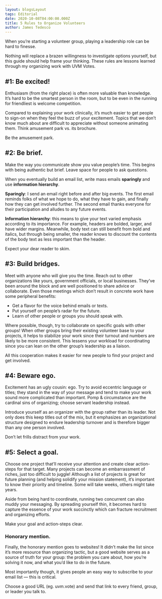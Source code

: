 ```yaml
---
layout: blogsLayout
tags: Editorial
date: 2020-10-08T04:00:00.000Z
title: 5 Rules to Organize Volunteers
author: James Tedesco
---
```

When you’re starting a volunteer group, playing a leadership role can be hard to finesse.

Nothing will replace a brazen willingness to investigate options yourself, but this guide should help frame your thinking. These rules are lessons learned through my organizing work with UVM Votes.

## #1: Be excited!
Enthusiasm (from the right place) is often more valuable than knowledge. It’s hard to be the smartest person in the room, but to be even in the running for friendliest is welcome competition.

Compared to explaining your work clinically, it’s much easier to get people to sign-on when they feel the buzz of your excitement. Topics that we don’t know much about are difficult to appreciate without someone animating them. Think amusement park vs. its brochure.

Be the amusement park.

## #2: Be brief.
Make the way you communicate show you value people’s time. This begins with being authentic but brief. Leave space for people to ask questions.

When you eventually build an email list, write mass emails **sparingly** and use **information hierarchy**.

**Sparingly**: I send an email right before and after big events. The first email reminds folks of what we hope to do, what they have to gain, and finally how they can get involved further. The second email thanks everyone for their participation and alludes to any future events.

**Information hierarchy**: this means to give your text varied emphasis according to its importance. For example, headers are bolded, larger, and have wider margins. Meanwhile, body text can still benefit from bold and italics, but through being smaller, the reader knows to discount the contents of the body text as less important than the header.

Expect your dear reader to skim.

## #3: Build bridges.
Meet with anyone who will give you the time. Reach out to other organizations like yours, government officials, or local businesses. They’ve been around the block and are well positioned to share advice or collaborate. Even those meetings which don’t result in concrete work have some peripheral benefits:

* Get a flavor for the voice behind emails or texts.
* Put yourself on people’s radar for the future.
* Learn of other people or groups you should speak with.

Where possible, though, try to collaborate on specific goals with other groups! When other groups bring their existing volunteer base to your projects, it helps to stabilize your work since their turnout and numbers are likely to be more consistent. This lessens your workload for coordinating since you can lean on the other group’s leadership as a liaison.

All this cooperation makes it easier for new people to find your project and get involved.

## #4: Beware ego.
Excitement has an ugly cousin: ego. Try to avoid eccentric language or titles; they stand in the way of your message and tend to make your work sound more complicated than important. Pomp & circumstance are the cardinal sins of organizing; choose servant leadership instead.

Introduce yourself as an organizer with the group rather than its leader. Not only does this keep titles out of the mix, but it emphasizes an organizational structure designed to endure leadership turnover and is therefore bigger than any one person involved.

Don’t let frills distract from your work.

## #5: Select a goal.
Choose one project that’ll receive your attention and create clear action-steps for that target. Many projects can become an embarrassment of riches, just too difficult to juggle! Although a list of projects is great for future planning (and helping solidify your mission statement), it’s important to know their priority and timeline. Some will take weeks, others might take years.

Aside from being hard to coordinate, running two concurrent can also muddy your messaging. By spreading yourself thin, it becomes hard to capture the essence of your work succinctly which can fracture recruitment and organizing efforts.

Make your goal and action-steps clear.

### Honorary mention.
Finally, the honorary mention goes to websites! It didn’t make the list since it’s more resource than organizing tactic, but a good website serves as a source of truth for your group: the problem you care about, how you’re solving it now, and what you’d like to do in the future.

Most importantly though, it gives people an easy way to subscribe to your email list — this is critical.

Choose a good URL (eg. uvm.vote) and send that link to every friend, group, or leader you talk to.